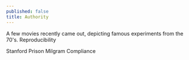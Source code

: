 ```yaml
---
published: false
title: Authority
---
```


A few movies recently came out, depicting famous experiments from the 70's.
Reproducibility

Stanford Prison
Milgram
Compliance
